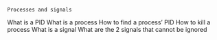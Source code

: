 	Processes and signals
What is a PID
What is a process
How to find a process’ PID
How to kill a process
What is a signal
What are the 2 signals that cannot be ignored

